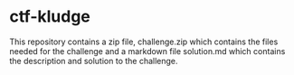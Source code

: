 # ctf-kludge
This repository contains a zip file, challenge.zip which contains the files needed for the challenge and a markdown file solution.md which contains the description and solution to the challenge.
